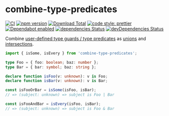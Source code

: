 # combine-type-predicates

[![CI](https://github.com/buschtoens/combine-type-predicates/workflows/CI/badge.svg)](https://github.com/buschtoens/combine-type-predicates/actions)
[![npm version](https://badge.fury.io/js/combine-type-predicates.svg)](http://badge.fury.io/js/combine-type-predicates)
[![Download Total](https://img.shields.io/npm/dt/combine-type-predicates.svg)](http://badge.fury.io/js/combine-type-predicates)
[![code style: prettier](https://img.shields.io/badge/code_style-prettier-ff69b4.svg)](https://github.com/prettier/prettier)  
[![Dependabot enabled](https://img.shields.io/badge/dependabot-enabled-blue.svg?logo=dependabot)](https://dependabot.com/)
[![dependencies Status](https://david-dm.org/buschtoens/combine-type-predicates/status.svg)](https://david-dm.org/buschtoens/combine-type-predicates)
[![devDependencies Status](https://david-dm.org/buschtoens/combine-type-predicates/dev-status.svg)](https://david-dm.org/buschtoens/combine-type-predicates?type=dev)

Combine [user-defined type guards / type predicates][user-defined-type-guards]
as [unions][union] and [intersections][intersection].

[user-defined-type-guards]: https://www.typescriptlang.org/docs/handbook/advanced-types.html#user-defined-type-guards
[union]: https://www.typescriptlang.org/docs/handbook/advanced-types.html#union-types
[intersection]: https://www.typescriptlang.org/docs/handbook/advanced-types.html#intersection-types

```ts
import { isSome, isEvery } from 'combine-type-predicates';

type Foo = { foo: boolean; baz: number };
type Bar = { bar: symbol; baz: string };

declare function isFoo(v: unknown): v is Foo;
declare function isBar(v: unknown): v is Bar;

const isFooOrBar = isSome(isFoo, isBar);
// => (subject: unknown) => subject is Foo | Bar

const isFooAndBar = isEvery(isFoo, isBar);
// => (subject: unknown) => subject is Foo & Bar
```
